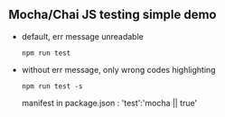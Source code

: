 ## Mocha/Chai JS testing simple demo


* default, err message unreadable

  ```
  npm run test
  ```

* without err message, only wrong codes highlighting

  ```
  npm run test -s
  ```

  manifest in package.json : 'test':'mocha || true'
